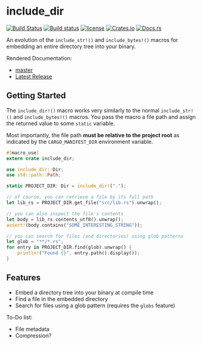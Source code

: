 # include_dir

[![Build Status](https://travis-ci.org/Michael-F-Bryan/include_dir.svg?branch=master)](https://travis-ci.org/Michael-F-Bryan/include_dir)
[![Build status](https://ci.appveyor.com/api/projects/status/3a4actkllivtsytk?svg=true)](https://ci.appveyor.com/project/Michael-F-Bryan/include-dir)
[![license](https://img.shields.io/github/license/Michael-F-Bryan/include_dir.svg)]()
[![Crates.io](https://img.shields.io/crates/v/include_dir.svg)](https://crates.io/crates/include_dir)
[![Docs.rs](https://docs.rs/include_dir/badge.svg)](https://docs.rs/include_dir/)

An evolution of the `include_str!()` and `include_bytes!()` macros for embedding 
an entire directory tree into your binary.

Rendered Documentation:

- [master](https://michael-f-bryan.github.io/include_dir)
- [Latest Release](https://docs.rs/include_dir/)

## Getting Started

The `include_dir!()` macro works very similarly to the normal `include_str!()`
and `include_bytes!()` macros. You pass the macro a file path and assign the 
returned value to some `static` variable.

Most importantly, the file path **must be relative to the project root** as
indicated by the `CARGO_MANIFEST_DIR` environment variable.

```rust
#[macro_use]
extern crate include_dir;

use include_dir::Dir;
use std::path::Path;

static PROJECT_DIR: Dir = include_dir!(".");

// of course, you can retrieve a file by its full path
let lib_rs = PROJECT_DIR.get_file("src/lib.rs").unwrap();

// you can also inspect the file's contents
let body = lib_rs.contents_utf8().unwrap();
assert!(body.contains("SOME_INTERESTING_STRING"));

// you can search for files (and directories) using glob patterns
let glob = "**/*.rs";
for entry in PROJECT_DIR.find(glob).unwrap() {
    println!("Found {}", entry.path().display());
}
```

## Features

- Embed a directory tree into your binary at compile time
- Find a file in the embedded directory
- Search for files using a glob pattern (requires the `globs` feature)

To-Do list:

- File metadata
- Compression?
